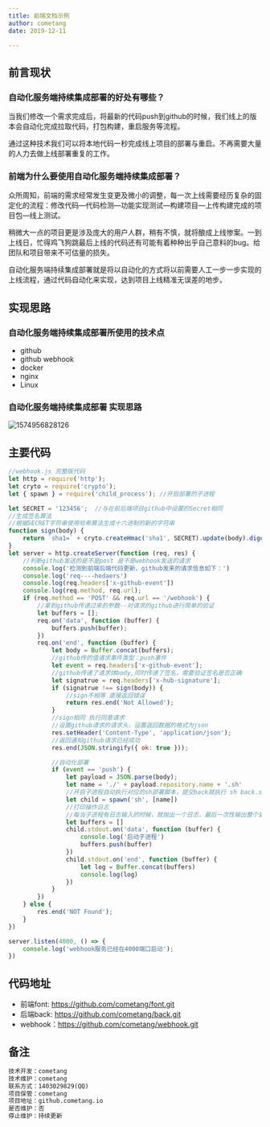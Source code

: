 ```yaml
---
title: 前端文档示例
author: cometang   
date: 2019-12-11

---
```


## 前言现状

### 自动化服务端持续集成部署的好处有哪些？

当我们修改一个需求完成后，将最新的代码push到github的时候，我们线上的版本会自动化完成拉取代码，打包构建，重启服务等流程。

通过这种技术我们可以将本地代码一秒完成线上项目的部署与重启。不再需要大量的人力去做上线部署重复的工作。

### 前端为什么要使用自动化服务端持续集成部署？

众所周知，前端的需求经常发生变更及微小的调整，每一次上线需要经历复杂的固定化的流程：修改代码—代码检测—功能实现测试—构建项目—上传构建完成的项目包—线上测试。

稍微大一点的项目更是涉及庞大的用户人群，稍有不慎，就将酿成上线惨案。一到上线日，忙得鸡飞狗跳最后上线的代码还有可能有着种种出乎自己意料的bug。给团队和项目带来不可估量的损失。

自动化服务端持续集成部署就是将以自动化的方式将以前需要人工一步一步实现的上线流程，通过代码自动化来实现，达到项目上线精准无误差的地步。


## 实现思路
### 自动化服务端持续集成部署所使用的技术点

- github
- github webhook
- docker
- nginx
- Linux

### 自动化服务端持续集成部署 实现思路

![1574956828126](https://user-gold-cdn.xitu.io/2019/11/29/16eb5707bea12627?w=935&h=584&f=png&s=82699)

## 主要代码
```js
//webhook.js 完整版代码
let http = require('http');
let cryto = require('crypto');
let { spawn } = require('child_process'); //开启部署的子进程

let SECRET = '123456';  //与在前后端项目github中设置的Secret相同
//生成签名算法
//根据SECRET字符串使用哈希算法生成十六进制的新的字符串
function sign(body) {
    return `sha1=` + cryto.createHmac('sha1', SECRET).update(body).digest('hex')
}
let server = http.createServer(function (req, res) {
    //判断github发送的是不是post 是不是webhook发送的请求
    console.log('检测到前端后端代码更新，github发来的请求信息如下：')
    console.log('req----hedaers')
    console.log(req.headers['x-github-event'])
    console.log(req.method, req.url);
    if (req.method == 'POST' && req.url == '/webhook') {
        //拿到github传递过来的参数--对请求的github进行简单的验证
        let buffers = [];
        req.on('data', function (buffer) {
            buffers.push(buffer);
        })
        req.on('end', function (buffer) {
            let body = Buffer.concat(buffers);
            //github传的值请求事件类型：push事件
            let event = req.headers['x-github-event'];
            //github传递了请求体body,同时传递了签名，需要验证签名是否正确
            let signatrue = req.headers['x-hub-signature'];
            if (signatrue !== sign(body)) {
                //sign不相等 直接返回错误
                return res.end('Not Allowed');
            }
            //sign相同 执行同意请求
            //设置github请求的请求头，设置返回数据的格式为json
            res.setHeader('Content-Type', 'application/json');
            //返回通知github请求已经成功
            res.end(JSON.stringify({ ok: true }));

            //自动化部署
            if (event == 'push') {
                let payload = JSON.parse(body);
                let name = './' + payload.repository.name + '.sh'
                //开启子进程自动执行对应的sh部署脚本，提交back就执行 sh back.sh 的子进程
                let child = spawn('sh', [name])
                //打印操作日志
                //每当子进程有日志输入的时候，就抛出一个日志，最后一次性输出整个更改日志
                let buffers = []
                child.stdout.on('data', function (buffer) {
                    console.log('启动子进程')
                    buffers.push(buffer)
                })
                child.stdout.on('end', function (buffer) {
                    let log = Buffer.concat(buffers)
                    console.log(log)
                })
            }
        })
    } else {
        res.end('NOT Found');
    }
})

server.listen(4000, () => {
    console.log('webhook服务已经在4000端口启动');
})

```

## 代码地址

- 前端font: https://github.com/cometang/font.git
- 后端back: https://github.com/cometang/back.git
- webhook：https://github.com/cometang/webhook.git

## 备注

```txt
技术开发：cometang
技术维护：cometang
联系方式：1403029829(QQ)
项目保管：cometang
项目地址：github.cometang.io
是否维护：否
停止维护：持续更新
```